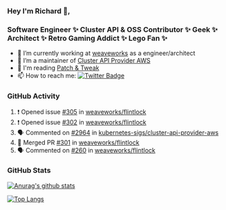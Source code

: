 ### Hey I'm Richard 👋, 

<h3 align="left">Software Engineer ✨ Cluster API & OSS Contributor ✨ Geek ✨ Architect ✨ Retro Gaming Addict ✨ Lego Fan ✨</h3>

- 🔭 I’m currently working at [weaveworks](https://github.com/weaveworks) as a engineer/architect
- 👯 I’m a maintainer of [Cluster API Provider AWS](https://github.com/kubernetes-sigs/cluster-api-provider-aws)
- 💬 I'm reading [Patch & Tweak](https://bjooks.com/products/patch-tweak-exploring-modular-synthesis)
- 📫 How to reach me: [![Twitter Badge](https://img.shields.io/badge/-@fruit_case-00acee?style=flat&logo=Twitter&logoColor=white)](https://twitter.com/intent/follow?screen_name=fruit_case "Follow on Twitter")

### GitHub Activity 

<!--START_SECTION:activity-->
1. ❗️ Opened issue [#305](https://github.com/weaveworks/flintlock/issues/305) in [weaveworks/flintlock](https://github.com/weaveworks/flintlock)
2. ❗️ Opened issue [#302](https://github.com/weaveworks/flintlock/issues/302) in [weaveworks/flintlock](https://github.com/weaveworks/flintlock)
3. 🗣 Commented on [#2964](https://github.com/kubernetes-sigs/cluster-api-provider-aws/issues/2964) in [kubernetes-sigs/cluster-api-provider-aws](https://github.com/kubernetes-sigs/cluster-api-provider-aws)
4. 🎉 Merged PR [#301](https://github.com/weaveworks/flintlock/pull/301) in [weaveworks/flintlock](https://github.com/weaveworks/flintlock)
5. 🗣 Commented on [#260](https://github.com/weaveworks/flintlock/issues/260) in [weaveworks/flintlock](https://github.com/weaveworks/flintlock)
<!--END_SECTION:activity-->

### GitHub Stats

[![Anurag's github stats](https://github-readme-stats.vercel.app/api?username=richardcase&count_private=true&show_icons=true)](https://github.com/anuraghazra/github-readme-stats)

[![Top Langs](https://github-readme-stats.vercel.app/api/top-langs/?username=richardcase&hide=html&layout=compact)](https://github.com/anuraghazra/github-readme-stats)
